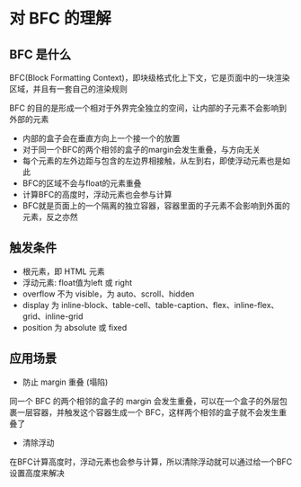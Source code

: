 # 对 BFC 的理解

## BFC 是什么

BFC(Block Formatting Context)，即块级格式化上下文，它是页面中的一块渲染区域，并且有一套自己的渲染规则

BFC 的目的是形成一个相对于外界完全独立的空间，让内部的子元素不会影响到外部的元素

- 内部的盒子会在垂直方向上一个接一个的放置
- 对于同一个BFC的两个相邻的盒子的margin会发生重叠，与方向无关
- 每个元素的左外边距与包含的左边界相接触，从左到右，即使浮动元素也是如此
- BFC的区域不会与float的元素重叠
- 计算BFC的高度时，浮动元素也会参与计算
- BFC就是页面上的一个隔离的独立容器，容器里面的子元素不会影响到外面的元素，反之亦然

## 触发条件

- 根元素，即 HTML 元素
- 浮动元素: float值为left 或 right
- overflow 不为 visible，为 auto、scroll、hidden
- display 为 inline-block、table-cell、table-caption、flex、inline-flex、grid、inline-grid
- position 为 absolute 或 fixed

## 应用场景

- 防止 margin 重叠 (塌陷)

同一个 BFC 的两个相邻的盒子的 margin 会发生重叠，可以在一个盒子的外层包裹一层容器，并触发这个容器生成一个
BFC，这样两个相邻的盒子就不会发生重叠了

- 清除浮动

在BFC计算高度时，浮动元素也会参与计算，所以清除浮动就可以通过给一个BFC设置高度来解决
